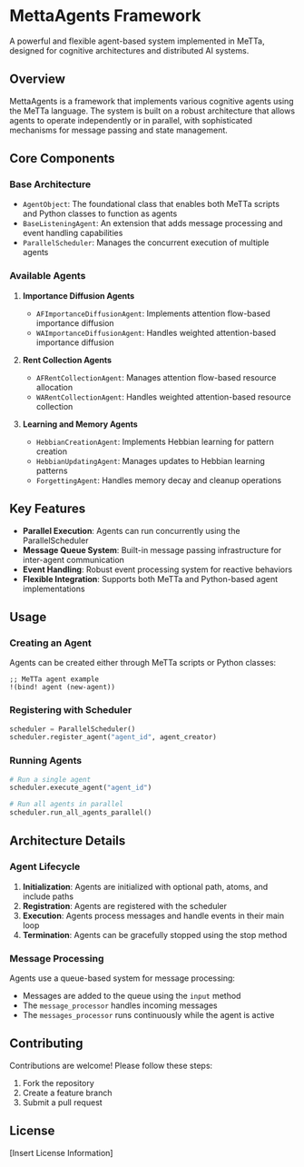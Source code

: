 # MettaAgents Framework

A powerful and flexible agent-based system implemented in MeTTa, designed for cognitive architectures and distributed AI systems.

## Overview

MettaAgents is a framework that implements various cognitive agents using the MeTTa language. The system is built on a robust architecture that allows agents to operate independently or in parallel, with sophisticated mechanisms for message passing and state management.

## Core Components

### Base Architecture

- `AgentObject`: The foundational class that enables both MeTTa scripts and Python classes to function as agents
- `BaseListeningAgent`: An extension that adds message processing and event handling capabilities
- `ParallelScheduler`: Manages the concurrent execution of multiple agents

### Available Agents

1. **Importance Diffusion Agents**
   - `AFImportanceDiffusionAgent`: Implements attention flow-based importance diffusion
   - `WAImportanceDiffusionAgent`: Handles weighted attention-based importance diffusion

2. **Rent Collection Agents**
   - `AFRentCollectionAgent`: Manages attention flow-based resource allocation
   - `WARentCollectionAgent`: Handles weighted attention-based resource collection

3. **Learning and Memory Agents**
   - `HebbianCreationAgent`: Implements Hebbian learning for pattern creation
   - `HebbianUpdatingAgent`: Manages updates to Hebbian learning patterns
   - `ForgettingAgent`: Handles memory decay and cleanup operations

## Key Features

- **Parallel Execution**: Agents can run concurrently using the ParallelScheduler
- **Message Queue System**: Built-in message passing infrastructure for inter-agent communication
- **Event Handling**: Robust event processing system for reactive behaviors
- **Flexible Integration**: Supports both MeTTa and Python-based agent implementations

## Usage

### Creating an Agent

Agents can be created either through MeTTa scripts or Python classes:

```metta
;; MeTTa agent example
!(bind! agent (new-agent))
```

### Registering with Scheduler

```python
scheduler = ParallelScheduler()
scheduler.register_agent("agent_id", agent_creator)
```

### Running Agents

```python
# Run a single agent
scheduler.execute_agent("agent_id")

# Run all agents in parallel
scheduler.run_all_agents_parallel()
```

## Architecture Details

### Agent Lifecycle

1. **Initialization**: Agents are initialized with optional path, atoms, and include paths
2. **Registration**: Agents are registered with the scheduler
3. **Execution**: Agents process messages and handle events in their main loop
4. **Termination**: Agents can be gracefully stopped using the stop method

### Message Processing

Agents use a queue-based system for message processing:
- Messages are added to the queue using the `input` method
- The `message_processor` handles incoming messages
- The `messages_processor` runs continuously while the agent is active

## Contributing

Contributions are welcome! Please follow these steps:
1. Fork the repository
2. Create a feature branch
3. Submit a pull request

## License

[Insert License Information]
